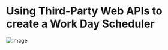# Using Third-Party Web APIs to create a Work Day Scheduler 


![image](https://github.com/marczykv/Challenge5-Work-Day-Scheduler/assets/134178485/251cc73c-36b2-41e8-83b4-a79db6ea233c)
